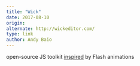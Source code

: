 ```yaml
---
title: "Wick"
date: 2017-08-10
origin: 
alternate: http://wickeditor.com/
type: link
author: Andy Baio
---
```


open-source JS toolkit [inspired](https://medium.com/@zrispo/wick-bringing-the-spirit-of-flash-to-the-modern-web-aad9ba3ce978) by Flash animations

